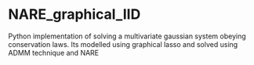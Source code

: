 # NARE_graphical_IID
Python implementation of solving a multivariate gaussian system obeying conservation laws. Its modelled using graphical lasso and solved using ADMM technique and NARE
